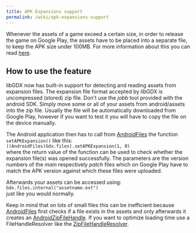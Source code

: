 ```yaml
---
title: APK Expansions support
permalink: /wiki/apk-expansions-support
---
```

Whenever the assets of a game exceed a certain size, in order to release the game on Google Play, the assets have to be placed into a separate file, to keep the APK size under 100MB. For more information about this you can read [here](http://developer.android.com/google/play/expansion-files.html).

## How to use the feature
libGDX now has built-in support for detecting and reading assets from expansion files. The expansion file format accepted by libGDX is uncompressed (stored) zip file. Don't use the _jobb_ tool provided with the android SDK. Simply move some or all of your assets from android/assets into the zip file. Usually the file will be automatically downloaded from Google Play, however if you want to test it you will have to copy the file on the device manually.

The Android application then has to call from [AndroidFiles](https://github.com/libgdx/libgdx/blob/master/backends/gdx-backend-android/src/com/badlogic/gdx/backends/android/AndroidFiles.java) the function `setAPKExpansion()` like this:  
`((AndroidFiles)Gdx.files).setAPKExpansion(1, 0)`  
where the return value of the function can be used to check whether the expansion file(s) was opened successfully. The parameters are the version numbers of the _main_ respectively _patch_ files which on Google Play have to match the APK version against which these files were uploaded.

Afterwards your assets can be accessed using:  
`Gdx.files.internal("assetname.ext")`  
just like you would normally.

Keep in mind that on lots of small files this can be inefficient because [AndroidFiles](https://github.com/libgdx/libgdx/blob/master/backends/gdx-backend-android/src/com/badlogic/gdx/backends/android/AndroidFiles.java) first checks if a file exists in the assets and only afterwards it creates an [AndroidZipFileHandle](https://github.com/libgdx/libgdx/blob/master/backends/gdx-backend-android/src/com/badlogic/gdx/backends/android/AndroidZipFileHandle.java). If you want to optimize loading time use a FileHandleResolver like the [ZipFileHandleResolver](https://github.com/libgdx/libgdx/blob/master/tests/gdx-tests-android/src/com/badlogic/gdx/tests/android/ZipFileHandleResolver.java).